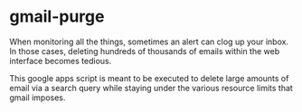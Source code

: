 # gmail-purge

When monitoring all the things, sometimes an alert can clog up your inbox. In those cases, deleting hundreds of thousands of emails within the web interface becomes tedious.

This google apps script is meant to be executed to delete large amounts of email via a search query while staying under the various resource limits that gmail imposes.
